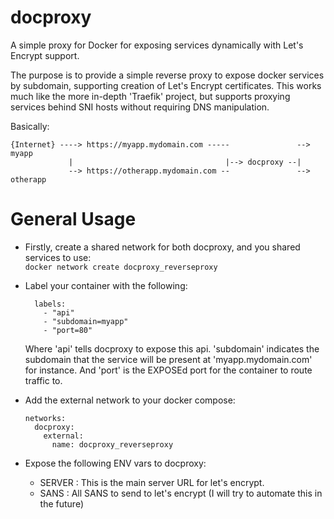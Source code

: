 # docproxy
A simple proxy for Docker for exposing services dynamically with Let's Encrypt
support.


The purpose is to provide a simple reverse proxy to expose docker services by
subdomain, supporting creation of Let's Encrypt certificates.  This works much
like the more in-depth 'Traefik' project, but supports proxying services
behind SNI hosts without requiring DNS manipulation.

Basically:
```
{Internet} ----> https://myapp.mydomain.com -----               --> myapp 
             |                                  |--> docproxy --|
             --> https://otherapp.mydomain.com --               --> otherapp
```

# General Usage

* Firstly, create a shared network for both docproxy, and you shared services
  to use:  
  ```docker network create docproxy_reverseproxy```

* Label your container with the following:
  ```
    labels:
      - "api"
      - "subdomain=myapp"
      - "port=80"
  ```
  Where 'api' tells docproxy to expose this api.  'subdomain' indicates the
subdomain that the service will be present at 'myapp.mydomain.com' for
instance.  And 'port' is the EXPOSEd port for the container to route traffic
to.

* Add the external network to your docker compose: 
  ```
  networks:
    docproxy:
      external:
        name: docproxy_reverseproxy 
   ```

* Expose the following ENV vars to docproxy:
  - SERVER : This is the main server URL for let's encrypt.
  - SANS : All SANS to send to let's encrypt (I will try to automate this in
    the future) 
